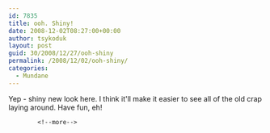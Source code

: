 ```yaml
---
id: 7835
title: ooh. Shiny!
date: 2008-12-02T08:27:00+00:00
author: tsykoduk
layout: post
guid: 30/2008/12/27/ooh-shiny
permalink: /2008/12/02/ooh-shiny/
categories:
  - Mundane
---
```

<p>Yep - shiny new look here. I think it'll make it easier to see all of the old crap laying around. Have fun, eh!</p>

            <!--more-->